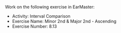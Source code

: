 Work on the following exercise in EarMaster:
- Activity: Interval Comparison
- Exercise Name: Minor 2nd & Major 2nd - Ascending
- Exercise Number: 8.13

